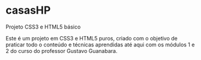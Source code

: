 # casasHP
 Projeto CSS3 e HTML5 básico

Este é um projeto em CSS3 e HTML5 puros, criado com o objetivo de praticar todo o conteúdo e técnicas aprendidas até aqui com os módulos 1 e 2 do curso do professor Gustavo Guanabara.